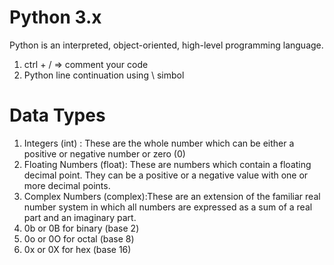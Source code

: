 # Python 3.x 

Python is an interpreted, object-oriented, high-level programming language.

1. ctrl + / => comment your code
2. Python line continuation using \ simbol


# Data Types

1. Integers (int) : These are the whole number which can be either a positive or negative number or zero (0)
2. Floating Numbers (float): These are numbers which contain a floating decimal point. They can be a positive or a negative value with one or more decimal points.
3. Complex Numbers (complex):These are an extension of the familiar real number system in which all numbers are expressed as a sum of a real part and an imaginary part.
4.  0b or 0B for binary (base 2)
5.  0o or 0O for octal (base 8)
6.  0x or 0X for hex (base 16) 



